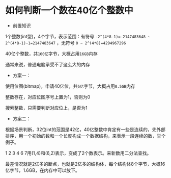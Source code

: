 # 如何判断一个数在40亿个整数中

- 前置知识

1个整数(int型)，4个字节，表示范围：有符号 `-2^(4*8-1)=-2147483648 ~ 2^(4*8-1)-1=2147483647` ，无符号 `0 ~ 2^(4*8)=4294967296`

40亿个整数，共`160亿`字节，大概占用`16GB`内存

通常来说，普通电脑承受不了这么大的内存

- 方案一：

使用位图(bitmap)，申请40亿位，共`5亿`字节，大概占用`0.5GB`内存

整数存在，对应位图序号上置为1，否则为0

搜索整数，只需要判断对应位上，是否为1

- 方案二：

根据场景判断，32位int的范围是42亿，40亿整数中肯定有一些是连续的，先外部排序，用一个初始的数和一个长度构成一个数据结构，来表示一段连续的数，举个例子。

1 2 3 4 6 7用(1,4)和(6,2)表示，变成了2个数表示。来新数用二分法查找。

最差情况就是2亿多的断点，也就是2亿多的结构体，每个结构体8个字节，大概16亿字节，1.6GB，在内存中可以放下。

